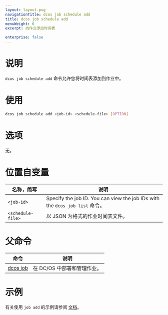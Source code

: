 ```yaml
---
layout: layout.pug
navigationTitle: dcos job schedule add
title: dcos job schedule add
menuWeight: 6
excerpt: 向作业添加时间表

enterprise: false
---
```



# 说明
`dcos job schedule add` 命令允许您将时间表添加到作业中。

# 使用

```bash
dcos job schedule add <job-id> <schedule-file> [OPTION]
```

# 选项

无。

# 位置自变量

| 名称，简写 | 说明 |
|---------|-------------|
| `<job-id>`   |  Specify the job ID.  You can view the job IDs with the `dcos job list` 命令。|
| `<schedule-file>` | 以 JSON 为格式的作业时间表文件。|

# 父命令

| 命令 | 说明 |
|---------|-------------|
|  [dcos job](/1.11/cli/command-reference/dcos-job/)  | 在 DC/OS 中部署和管理作业。|

# 示例

有关使用 `job add` 的示例请参阅 [文档](/1.11/deploying-jobs/examples/#create-job-schedule)。
